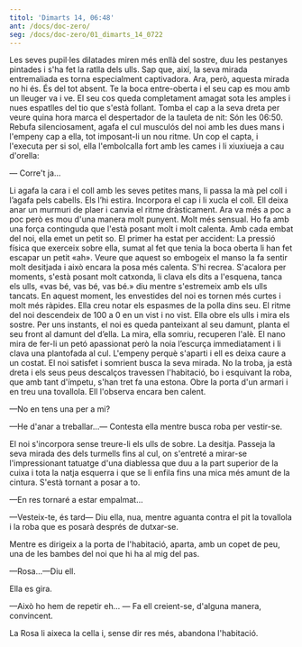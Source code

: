 ```yaml
---
titol: 'Dimarts 14, 06:48'
ant: /docs/doc-zero/
seg: /docs/doc-zero/01_dimarts_14_0722
---
```

Les seves pupil·les dilatades miren més enllà del sostre, duu les pestanyes pintades i s'ha fet la ratlla dels ulls. Sap que, així, la seva mirada entremaliada es torna especialment captivadora. Ara, però, aquesta mirada no hi és. És del tot absent. Te la boca entre-oberta i el seu cap es mou amb un lleuger va i ve. El seu cos queda completament amagat sota les amples i nues espatlles del tio que s'està follant.
Tomba el cap a la seva dreta per veure quina hora marca el despertador de la tauleta de nit: Són les 06:50. Rebufa silenciosament, agafa el cul musculós del noi amb les dues mans i l'empeny cap a ella, tot imposant-li un nou ritme. Un cop el capta, i l'executa per si sol, ella l'embolcalla fort amb les cames i li xiuxiueja a cau d'orella:

— Corre't ja...

Li agafa la cara i el coll amb les seves petites mans, li passa la mà pel coll i l’agafa pels cabells. Els l’hi estira. Incorpora el cap i li xucla el coll. Ell deixa anar un murmuri de plaer i canvia el ritme dràsticament. Ara va més a poc a poc però es mou d'una manera molt punyent. Molt més sensual. Ho fa amb una força continguda que l'està posant molt i molt calenta. Amb cada embat del noi, ella emet un petit so. El primer ha estat per accident: La pressió física que exerceix sobre ella, sumat al fet que tenia la boca oberta li han fet escapar un petit «ah». Veure que aquest so    embogeix el manso la fa sentir molt desitjada i això encara la posa més calenta. S'hi recrea. S'acalora per moments, s'està posant molt catxonda, li clava els dits a l'esquena, tanca els ulls, «vas bé, vas bé, vas bé.» diu mentre s'estremeix amb els ulls tancats. En aquest moment, les envestides del noi es tornen més curtes i molt més ràpides. Ella creu notar els espasmes de la polla dins seu. El ritme del noi descendeix de 100 a 0 en un vist i no vist. Ella obre els ulls i mira els sostre.
Per uns instants, el noi es queda panteixant al seu damunt, planta el seu front al damunt del d’ella. La mira, ella somriu, recuperen l'alè.  El nano mira de fer-li un petó apassionat però la noia l’escurça immediatament i li clava una plantofada al cul. L'empeny perquè s'aparti i ell es deixa caure a un costat. El noi satisfet i somrient busca la seva mirada. No la troba, ja està dreta i els seus peus descalços travessen l'habitació, bo i esquivant la roba, que amb tant d'ímpetu, s'han tret fa una estona. Obre la porta d'un armari i en treu una tovallola. Ell l'observa encara ben calent.

—No en tens una per a mi?

—He d'anar a treballar...— Contesta ella mentre busca roba per vestir-se.

El noi s'incorpora sense treure-li els ulls de sobre. La desitja. Passeja la seva mirada des dels turmells fins al cul, on s'entreté a mirar-se l'impressionant tatuatge d'una diablessa que duu a la part superior de la cuixa i tota la natja esquerra i que se li enfila fins una mica més amunt de la cintura. S'està tornant a posar a to.

—En res tornaré a estar empalmat...

—Vesteix-te, és tard— Diu ella, nua, mentre aguanta contra el pit la tovallola i la roba que es posarà després de dutxar-se.

Mentre es dirigeix a la porta de l'habitació, aparta, amb un copet de peu, una de les bambes del noi que hi ha al mig del pas.

—Rosa...—Diu ell.

Ella es gira.

—Això ho hem de repetir eh... — Fa ell creient-se, d'alguna manera, convincent.

La Rosa li aixeca la cella i, sense dir res més, abandona l'habitació.